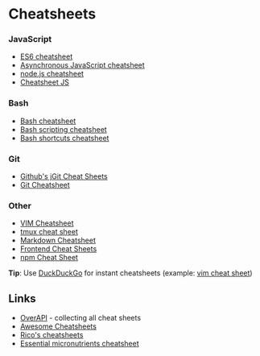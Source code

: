 # Cheatsheets

### JavaScript

* [ES6 cheatsheet](https://github.com/DrkSephy/es6-cheatsheet)
* [Asynchronous JavaScript cheatsheet](https://github.com/frontarm/async-javascript-cheatsheet)
* [node.js cheatsheet](https://github.com/LeCoupa/awesome-cheatsheets/blob/master/backend/node.js)
* [Cheatsheet JS](https://github.com/gordonmzhu/cheatsheet-js)

### Bash

* [Bash cheatsheet](https://gist.github.com/LeCoupa/122b12050f5fb267e75f)
* [Bash scripting cheatsheet](https://devhints.io/bash)
* [Bash shortcuts cheatsheet](https://github.com/fliptheweb/bash-shortcuts-cheat-sheet)

### Git

* [Github's jGit Cheat Sheets](https://github.github.com/training-kit/)
* [Git Cheatsheet](https://gist.github.com/hofmannsven/6814451)

### Other

* [VIM Cheatsheet](https://github.com/LeCoupa/awesome-cheatsheets/blob/master/tools/vim.txt)
* [tmux cheat sheet](https://gist.github.com/andreyvit/2921703)
* [Markdown Cheatsheet](https://github.com/adam-p/markdown-here/wiki/Markdown-Cheatsheet)
* [Frontend Cheat Sheets](https://github.com/logeshpaul/Frontend-Cheat-Sheets)
* [npm Cheat Sheet](https://gist.github.com/AvnerCohen/4051934)

**Tip**: Use [DuckDuckGo](https://duckduckgo.com/) for instant cheatsheets \(example: [vim cheat sheet](https://duckduckgo.com/?q=vim+cheat+sheet&ia=cheatsheet)\)

## Links

* [OverAPI](http://overapi.com/) - collecting all cheat sheets
* [Awesome Cheatsheets](https://github.com/LeCoupa/awesome-cheatsheets#readme)
* [Rico's cheatsheets](https://devhints.io)
* [Essential micronutrients cheatsheet](https://devhints.io/fitness/micronutrients)

